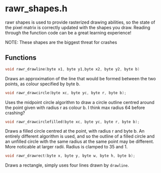 
# rawr_shapes.h

rawr shapes is used to provide rasterized drawing abilities, so the state of the pixel matrix is correctly updated with the shapes you draw. Reading through the function code can be a great learning experience!


NOTE: These shapes are the biggest threat for crashes

## Functions

```c
void rawr_drawline(byte x1, byte y1,byte x2, byte y2, byte b)
```
Draws an approximation of the line that would be formed between the two points, as colour specified by byte b. 

```c
void rawr_drawcircle(byte xc, byte yc, byte r, byte b);
```
Uses the midpoint circle algorithm to draw a circle outline centred around the point given with radius r as colour b.
I think max radius 64 before crashing?

```c
void rawr_drawcirclefilled(byte xc, byte yc, byte r, byte b);
```
Draws a filled circle centred at the point, with radius r and byte b. An entirely different algorithm is used, and so the outline of a filled circle and an unfilled circle with the same radius at the same point may be different. More noticable at larger radii.
Radius is clamped to 35 and 1.

```c
void rawr_drawrect(byte x, byte y, byte w, byte h, byte b);
```
Draws a rectangle, simply uses four lines drawn by `drawline`.